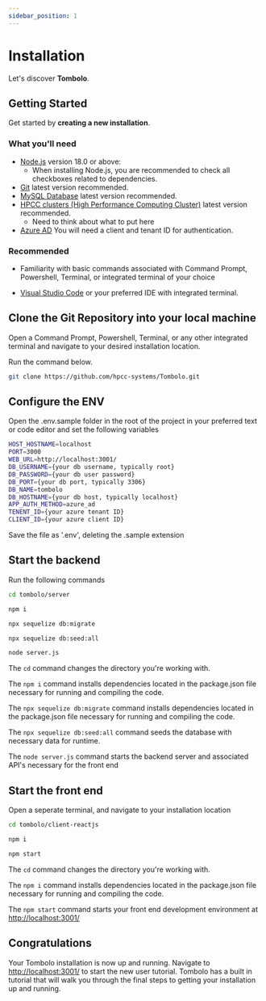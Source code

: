 ```yaml
---
sidebar_position: 1
---
```


# Installation

Let's discover **Tombolo**.

## Getting Started

Get started by **creating a new installation**.

### What you'll need

- [Node.js](https://nodejs.org/en/download/) version 18.0 or above:
  - When installing Node.js, you are recommended to check all checkboxes related to dependencies.
- [Git](https://git-scm.com/downloads) latest version recommended.
- [MySQL Database](https://dev.mysql.com/downloads/) latest version recommended.
- [HPCC clusters (High Performance Computing Cluster)](https://hpccsystems.com/getting-started/) latest version recommended.
  - Need to think about what to put here
- [Azure AD](https://azure.microsoft.com/en-us/free) You will need a client and tenant ID for authentication.

### Recommended

- Familiarity with basic commands associated with Command Prompt, Powershell, Terminal, or integrated terminal of your choice

- [Visual Studio Code](https://code.visualstudio.com/download) or your preferred IDE with integrated terminal.

## Clone the Git Repository into your local machine

Open a Command Prompt, Powershell, Terminal, or any other integrated terminal and navigate to your desired installation location.

Run the command below.

```bash
git clone https://github.com/hpcc-systems/Tombolo.git
```

## Configure the ENV

Open the .env.sample folder in the root of the project in your preferred text or code editor and set the following variables

```bash
HOST_HOSTNAME=localhost
PORT=3000
WEB_URL=http://localhost:3001/
DB_USERNAME={your db username, typically root}
DB_PASSWORD={your db user password}
DB_PORT={your db port, typically 3306}
DB_NAME=tombolo
DB_HOSTNAME={your db host, typically localhost}
APP_AUTH_METHOD=azure_ad
TENENT_ID={your azure tenant ID}
CLIENT_ID={your azure client ID}
```

Save the file as '.env', deleting the .sample extension

## Start the backend

Run the following commands

```bash
cd tombolo/server
```

```bash
npm i
```

```bash
npx sequelize db:migrate
```

```bash
npx sequelize db:seed:all
```

```bash
node server.js
```

The `cd` command changes the directory you're working with.

The `npm i` command installs dependencies located in the package.json file necessary for running and compiling the code.

The `npx sequelize db:migrate` command installs dependencies located in the package.json file necessary for running and compiling the code.

The `npx sequelize db:seed:all` command seeds the database with necessary data for runtime.

The `node server.js` command starts the backend server and associated API's necessary for the front end

## Start the front end

Open a seperate terminal, and navigate to your installation location

```bash
cd tombolo/client-reactjs
```

```bash
npm i
```

```bash
npm start
```

The `cd` command changes the directory you're working with.

The `npm i` command installs dependencies located in the package.json file necessary for running and compiling the code.

The `npm start` command starts your front end development environment at [http://localhost:3001/](http://localhost:3001/)

## Congratulations

Your Tombolo installation is now up and running. Navigate to [http://localhost:3001/](http://localhost:3001/) to start the new user tutorial. Tombolo has a built in tutorial that will walk you through the final steps to getting your installation up and running.
